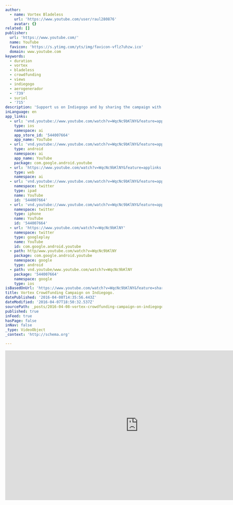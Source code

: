 ```yaml
---
author:
  - name: Vortex Bladeless
    url: 'https://www.youtube.com/user/raul280876'
    avatar: {}
related: []
publisher:
  url: 'https://www.youtube.com/'
  name: YouTube
  favicon: 'https://s.ytimg.com/yts/img/favicon-vflz7uhzw.ico'
  domain: www.youtube.com
keywords:
  - duration
  - vortex
  - bladeless
  - crowdfunding
  - views
  - indiegogo
  - aerogenerador
  - '739'
  - suriol
  - '715'
description: 'Support us on Indiegogo and by sharing the campaign with your friends. http://igg.me/at/vortexbladeless'
inLanguage: en
app_links:
  - url: 'vnd.youtube://www.youtube.com/watch?v=WqcNc9bKlNY&feature=applinks'
    type: ios
    namespace: ai
    app_store_id: '544007664'
    app_name: YouTube
  - url: 'vnd.youtube://www.youtube.com/watch?v=WqcNc9bKlNY&feature=applinks'
    type: android
    namespace: ai
    app_name: YouTube
    package: com.google.android.youtube
  - url: 'https://www.youtube.com/watch?v=WqcNc9bKlNY&feature=applinks'
    type: web
    namespace: ai
  - url: 'vnd.youtube://www.youtube.com/watch?v=WqcNc9bKlNY&feature=applinks'
    namespace: twitter
    type: ipad
    name: YouTube
    id: '544007664'
  - url: 'vnd.youtube://www.youtube.com/watch?v=WqcNc9bKlNY&feature=applinks'
    namespace: twitter
    type: iphone
    name: YouTube
    id: '544007664'
  - url: 'https://www.youtube.com/watch?v=WqcNc9bKlNY'
    namespace: twitter
    type: googleplay
    name: YouTube
    id: com.google.android.youtube
  - path: http/www.youtube.com/watch?v=WqcNc9bKlNY
    package: com.google.android.youtube
    namespace: google
    type: android
  - path: vnd.youtube/www.youtube.com/watch?v=WqcNc9bKlNY
    package: '544007664'
    namespace: google
    type: ios
isBasedOnUrl: 'https://www.youtube.com/watch?v=WqcNc9bKlNY&feature=share'
title: Vortex Crowdfunding Campaign on Indiegogo.
datePublished: '2016-04-08T14:35:56.443Z'
dateModified: '2016-04-07T18:50:32.537Z'
sourcePath: _posts/2016-04-08-vortex-crowdfunding-campaign-on-indiegogo.md
published: true
inFeed: true
hasPage: false
inNav: false
_type: VideoObject
_context: 'http://schema.org'

---
```

<iframe src="https://cdn.embedly.com/widgets/media.html?src=https%3A%2F%2Fwww.youtube.com%2Fembed%2FWqcNc9bKlNY%3Ffeature%3Doembed&amp;url=https%3A%2F%2Fwww.youtube.com%2Fwatch%3Fv%3DWqcNc9bKlNY%26feature%3Dshare&amp;image=https%3A%2F%2Fi.ytimg.com%2Fvi%2FWqcNc9bKlNY%2Fhqdefault.jpg&amp;key=b7d04c9b404c499eba89ee7072e1c4f7&amp;type=text%2Fhtml&amp;schema=youtube" width="854" height="480" scrolling="no" frameborder="0" allowfullscreen="allowfullscreen" style=""></iframe>